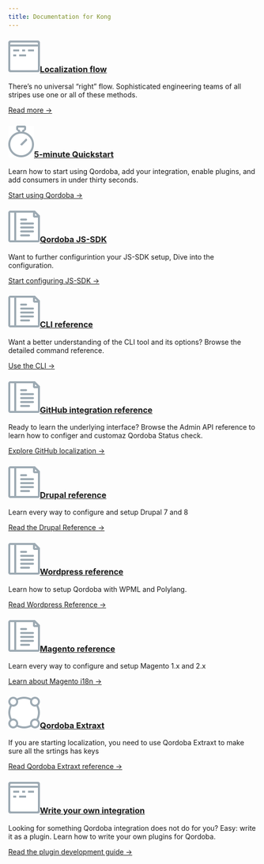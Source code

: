 ```yaml
---
title: Documentation for Kong
---
```


<div class="docs-grid">
  <div class="docs-grid-block">
    <h3><img src="/assets/images/icons/documentation/icn-window.svg" /><a href="/docs/{{page.kong_version}}/localization-flow">Localization flow</a></h3>
    <p>There’s no universal “right” flow. Sophisticated engineering teams of all stripes use one or all of these methods.</p>
    <a href="/docs/{{page.kong_version}}/localization-flow">Read more &rarr;</a>
  </div>

  <div class="docs-grid-block">
    <h3><img src="/assets/images/icons/documentation/icn-quickstart.svg" /><a href="/install">5-minute Quickstart</a></h3>
    <p>Learn how to start using Qordoba, add your integration, enable plugins, and add consumers in under thirty seconds.</p>
    <a href="/install">Start using Qordoba &rarr;</a>
  </div>

  <div class="docs-grid-block">
    <h3><img src="/assets/images/icons/documentation/icn-doc-reference.svg" /><a href="/docs/{{page.kong_version}}/configuration">Qordoba JS-SDK </a></h3>
    <p>Want to further configurintion your JS-SDK setup, Dive into the configuration.</p>
    <a href="/docs/{{page.kong_version}}/configuration">Start configuring JS-SDK &rarr;</a>
  </div>

  <div class="docs-grid-block">
    <h3><img src="/assets/images/icons/documentation/icn-doc-reference.svg" /><a href="/docs/{{page.kong_version}}/cli">CLI reference</a></h3>
    <p>Want a better understanding of the CLI tool and its options? Browse the detailed command reference.</p>
    <a href="/docs/{{page.kong_version}}/cli">Use the CLI &rarr;</a>
  </div>

  <div class="docs-grid-block">
    <h3><img src="/assets/images/icons/documentation/icn-doc-reference.svg" /><a href="/docs/{{page.kong_version}}/admin-api">GitHub integration reference</a></h3>
    <p>Ready to learn the underlying interface? Browse the Admin API reference to learn how to configer and customaz Qordoba Status check.</p>
    <a href="/docs/{{page.kong_version}}/admin-api">Explore GitHub localization  &rarr;</a>
  </div>

  <div class="docs-grid-block">
    <h3><img src="/assets/images/icons/documentation/icn-doc-reference.svg" /><a href="/docs/{{page.kong_version}}/proxy">Drupal reference</a></h3>
    <p>Learn every way to configure and setup Drupal 7 and 8</p>
    <a href="/docs/{{page.kong_version}}/proxy">Read the Drupal Reference &rarr;</a>
  </div>

  <div class="docs-grid-block">
    <h3><img src="/assets/images/icons/documentation/icn-doc-reference.svg" /><a href="/docs/{{page.kong_version}}/loadbalancing">Wordpress  reference</a></h3>
    <p>Learn how to setup Qordoba with WPML and Polylang.</p>
    <a href="/docs/{{page.kong_version}}/loadbalancing">Read Wordpress Reference &rarr;</a>
  </div>

  <div class="docs-grid-block">
    <h3><img src="/assets/images/icons/documentation/icn-doc-reference.svg" /><a href="/docs/{{page.kong_version}}/health-checks-circuit-breakers">Magento reference</a></h3>
    <p>Learn every way to configure and setup Magento 1.x and 2.x</p>
    <a href="/docs/{{page.kong_version}}/health-checks-circuit-breakers">Learn about Magento i18n &rarr;</a>
  </div>

  <div class="docs-grid-block">
    <h3><img src="/assets/images/icons/documentation/icn-clustering.svg" /><a href="/docs/{{page.kong_version}}/clustering">Qordoba Extraxt</a></h3>
    <p>If you are starting localization, you need to use Qordoba Extraxt to make sure all the srtings has keys</p>
    <a href="/docs/{{page.kong_version}}/clustering">Read Qordoba Extraxt reference &rarr;</a>
  </div>

  <div class="docs-grid-block">
    <h3><img src="/assets/images/icons/documentation/icn-window.svg" /><a href="/docs/{{page.kong_version}}/plugin-development">Write your own integration</a></h3>
    <p>Looking for something Qordoba integration does not do for you? Easy: write it as a plugin. Learn how to write your own plugins for Qordoba.</p>
    <a href="/docs/{{page.kong_version}}/plugin-development">Read the plugin development guide &rarr;</a>
  </div>
</div>
